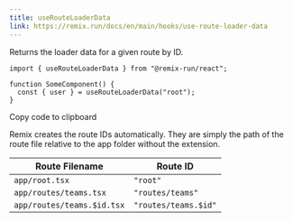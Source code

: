 ```yaml
---
title: useRouteLoaderData
link: https://remix.run/docs/en/main/hooks/use-route-loader-data
---
```


Returns the loader data for a given route by ID.

```tsx
import { useRouteLoaderData } from "@remix-run/react";

function SomeComponent() {
  const { user } = useRouteLoaderData("root");
}
```

Copy code to clipboard

Remix creates the route IDs automatically. They are simply the path of the route file relative to the app folder without the extension.

|Route Filename|Route ID|
|---|---|
|`app/root.tsx`|`"root"`|
|`app/routes/teams.tsx`|`"routes/teams"`|
|`app/routes/teams.$id.tsx`|`"routes/teams.$id"`|
